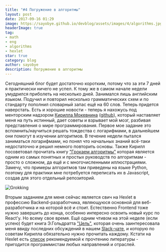 ```yaml
---
title: "#4 Погружение в алгоритмы"
layout: post
date: 2017-09-16 01:29
image: https://sayobye.github.io/devblog/assets/images/4/algorithms.jpg
headerImage: true
tag:
- math
- eng
- algorithms
- hexlet
star: true
category: blog
author: sayobye
description: Погружение в алгоритмы
---
```


Сегодняшний блог будет достаточно коротким, потому что за эти 7 дней я практически ничего не успел. К тому же в самом начале недели умудрился приболеть на несколько дней. Занимался лишь английским языком. Подучил и повторил несколько грамматических схем и по стандарту пополнил словарный запас ещё на 60 слов. Теперь придется наверстать. Есть и хорошие новости - теперь я нахожусь под менторским надзором [Кирилла Мокевнина](https://moikrug.ru/mokevnin) ([github](https://github.com/mokevnin)), который наставляет меня на путь истинный, дает советы и взрывает мой мозг, разбивая представления о мире программирования. Первое мое задание это вспомнить/научиться решать тождества с логарифмами, в дальнейшем они помогут в изучении алгоритмов. В течение недели пытался заниматься логарифмами, но понял что начальных знаний всё-таки недостаточно и решил немного повторить основы. Также Кирилл посоветовал прочитать книгу ["Грокаем алгоритмы"](https://www.amazon.com/Grokking-Algorithms-illustrated-programmers-curious/dp/1617292230/) которая является одним из самых понятных и простых руководств по алгоритмам - просто о сложном, да ещё и с многочисленными иллюстрациями. Замечу, что примеры алгоритмов там приведены на языке Python, поэтому для практики мне потребуется переписать их в Javascript, создав для этого отдельный репозиторий. 

![Grokking](https://sayobye.github.io/devblog/assets/images/4/grokking.jpg)

Вторым заданием для меня сейчас является свич на Hexlet в профессию Backend-разработчика, являющуюся основной для веб-разработчика и на которой всё и стоит. Естественно Frontend тоже нужно завершить до конца, особенно интересно освоить новый курс по React'y. Но всему свое время. Ещё одним чтивом на этой неделе (если успею) будет книга Э.Гольдратта ["Цель"](https://www.amazon.com/Goal-Process-Ongoing-Improvement/dp/0884271951/), которая очень заинтересовала меня ввиду последних обсуждений в нашем [Slack-чате](https://hexlet-ru.slack.com), и которую по советам Кирилла обязательно нужно прочитать каждому. Кстати на Hexlet есть [список](https://map.hexlet.io/pages/books) рекомендуемой к прочтению литературы - пригодится программистам любых направлений и отраслей. 
